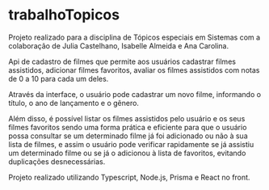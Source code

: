 # trabalhoTopicos

Projeto realizado para a disciplina de Tópicos especiais em Sistemas com a colaboração de Julia Castelhano, Isabelle Almeida e Ana Carolina.

Api de cadastro de filmes que permite aos usuários cadastrar filmes assistidos, adicionar filmes favoritos, avaliar os filmes assistidos com notas 
de 0 a 10 para cada um deles.

Através da interface, o usuário pode cadastrar um novo filme, informando o título, o ano de lançamento e o gênero.

Além disso, é possível listar os filmes assistidos pelo usuário e os seus filmes favoritos sendo uma forma prática e eficiente para que o usuário possa 
consultar se um determinado filme já foi adicionado ou não à sua lista de filmes, e assim o usuário pode verificar rapidamente se já assistiu um 
determinado filme ou se já o adicionou à lista de favoritos, evitando duplicações desnecessárias.

Projeto realizado utilizando Typescript, Node.js, Prisma e React no front.
